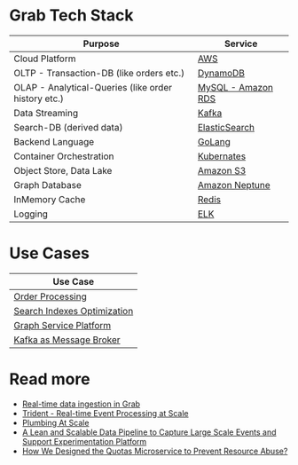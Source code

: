 # Grab Tech Stack

| Purpose                                             | Service                                                                                                                           |
|-----------------------------------------------------|-----------------------------------------------------------------------------------------------------------------------------------|
| Cloud Platform                                      | [AWS](https://github.com/Anshul619/AWS-Services/tree/main/Readme.md)                                                              |
| OLTP - Transaction-DB (like orders etc.)            | [DynamoDB](https://github.com/Anshul619/AWS-Services/tree/main/1_Databases/AmazonDynamoDB/Readme.md)                              |
| OLAP - Analytical-Queries (like order history etc.) | [MySQL - Amazon RDS](https://github.com/Anshul619/HLD-System-Designs/tree/main/3_Databases/7_SQL-Databases/Readme.md)             |
| Data Streaming                                      | [Kafka](https://github.com/Anshul619/HLD-System-Designs/tree/main/4_MessageBrokersEDA/Kafka/Readme.md)                            |
| Search-DB (derived data)                            | [ElasticSearch](https://github.com/Anshul619/HLD-System-Designs/tree/main/3_Databases/9_Search-Databases/ElasticSearch/Readme.md) |
| Backend Language                                    | [GoLang](GoLangBackend.md)                                                                                                        |
| Container Orchestration                             | [Kubernates](https://github.com/Anshul619/HLD-System-Designs/tree/main/9_Container&Orchestration/Kubernates/Readme.md)            |
| Object Store, Data Lake                             | [Amazon S3](https://github.com/Anshul619/AWS-Services/tree/main/6_FileStorages/3_S3ObjectStorage/Readme.md)                       |
| Graph Database                                      | [Amazon Neptune](https://github.com/Anshul619/AWS-Services/tree/main/1_Databases/AmazonNeptune.md)                                |
| InMemory Cache                                      | [Redis](https://github.com/Anshul619/HLD-System-Designs/tree/main/3_Databases/8_Caching-InMemory-Databases/Redis/Readme.md)       |
| Logging                                             | [ELK](https://engineering.grab.com/structured-logging)                                                                            |

# Use Cases

| Use Case                                          |
|---------------------------------------------------|
| [Order Processing](OrderProcessing/Readme.md)     |
| [Search Indexes Optimization](SearchIndexing.md)  |
| [Graph Service Platform](GraphServicePlatform.md) |
| [Kafka as Message Broker](KafkaMessageBroker.md)  |

# Read more
- [Real-time data ingestion in Grab](https://engineering.grab.com/real-time-data-ingestion)
- [Trident - Real-time Event Processing at Scale](https://engineering.grab.com/trident-real-time-event-processing-at-scale)
- [Plumbing At Scale](https://engineering.grab.com/plumbing-at-scale)
- [A Lean and Scalable Data Pipeline to Capture Large Scale Events and Support Experimentation Platform](https://engineering.grab.com/experimentation-platform-data-pipeline)
- [How We Designed the Quotas Microservice to Prevent Resource Abuse?](https://engineering.grab.com/quotas-service)
